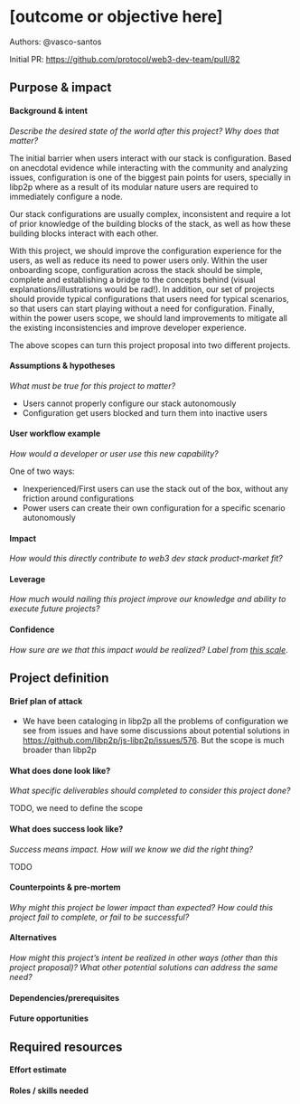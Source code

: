 # [outcome or objective here] 

Authors: @vasco-santos <!-- List authors' GitHub or other handles -->

Initial PR: https://github.com/protocol/web3-dev-team/pull/82 <!-- Reference the PR first proposing this document. Oooh, self-reference! -->

<!--
This template is for a proposal/brief/pitch for a significant project to be undertaken by a Web3 Dev project team.
The goal of project proposals is to help us decide which work to take on, which things are more valuable than other things.
-->
<!--
A proposal should contain enough detail for others to understand how this project contributes to our team’s mission of product-market fit
for our unified stack of protocols, what is included in scope of the project, where to get started if a project team were to take this on,
and any other information relevant for prioritizing this project against others.
It does not need to describe the work in much detail. Most technical design and planning would take place after a proposal is adopted.
Good project scope aims for ~3-5 engineers for 1-3 months (though feel free to suggest larger-scoped projects anyway). 
Projects do not include regular day-to-day maintenance and improvement work, e.g. on testing, tooling, validation, code clarity, refactors for future capability, etc.
-->
<!--
For ease of discussion in PRs, consider breaking lines after every sentence or long phrase.
-->

## Purpose &amp; impact 
#### Background &amp; intent
_Describe the desired state of the world after this project? Why does that matter?_
<!--
Outline the status quo, including any relevant context on the problem you’re seeing that this project should solve. Wherever possible, include pains or problems that you’ve seen users experience to help motivate why solving this problem works towards top-line objectives. 
-->

The initial barrier when users interact with our stack is configuration. Based on anecdotal evidence while interacting with the community and analyzing issues, configuration is one of the biggest pain points for users, specially in libp2p where as a result of its modular nature users are required to immediately configure a node.

Our stack configurations are usually complex, inconsistent and require a lot of prior knowledge of the building blocks of the stack, as well as how these building blocks interact with each other.

With this project, we should improve the configuration experience for the users, as well as reduce its need to power users only. Within the user onboarding scope, configuration across the stack should be simple, complete and establishing a bridge to the concepts behind (visual explanations/illustrations would be rad!). In addition, our set of projects should provide typical configurations that users need for typical scenarios, so that users can start playing without a need for configuration. Finally, within the power users scope, we should land improvements to mitigate all the existing inconsistencies and improve developer experience.

The above scopes can turn this project proposal into two different projects.

#### Assumptions &amp; hypotheses
_What must be true for this project to matter?_
<!--(bullet list)-->

- Users cannot properly configure our stack autonomously
- Configuration get users blocked and turn them into inactive users

#### User workflow example
_How would a developer or user use this new capability?_
<!--(short paragraph)-->

One of two ways:
- Inexperienced/First users can use the stack out of the box, without any friction around configurations
- Power users can create their own configuration for a specific scenario autonomously

#### Impact
_How would this directly contribute to web3 dev stack product-market fit?_

<!--
Explain how this addresses known challenges or opportunities.
What awesome potential impact/outcomes/results will we see if we nail this project?
-->

#### Leverage
_How much would nailing this project improve our knowledge and ability to execute future projects?_

<!--
Explain the opportunity or leverage point for our subsequent velocity/impact (e.g. by speeding up development, enabling more contributors, etc)
-->

#### Confidence
_How sure are we that this impact would be realized? Label from [this scale](https://medium.com/@nimay/inside-product-introduction-to-feature-priority-using-ice-impact-confidence-ease-and-gist-5180434e5b15)_.

<!--Explain why this rating-->


## Project definition
#### Brief plan of attack

<!--Briefly describe the milestones/steps/work needed for this project-->

- We have been cataloging in libp2p all the problems of configuration we see from issues and have some discussions about potential solutions in https://github.com/libp2p/js-libp2p/issues/576. But the scope is much broader than libp2p

#### What does done look like?
_What specific deliverables should completed to consider this project done?_

TODO, we need to define the scope

####  What does success look like?
_Success means impact. How will we know we did the right thing?_

TODO

<!--
Provide success criteria. These might include particular metrics, desired changes in the types of bug reports being filed, desired changes in qualitative user feedback (measured via surveys, etc), etc.
-->

#### Counterpoints &amp; pre-mortem
_Why might this project be lower impact than expected? How could this project fail to complete, or fail to be successful?_

#### Alternatives
_How might this project’s intent be realized in other ways (other than this project proposal)? What other potential solutions can address the same need?_

#### Dependencies/prerequisites
<!--List any other projects that are dependencies/prerequisites for this project that is being pitched.-->

#### Future opportunities
<!--What future projects/opportunities could this project enable?-->

## Required resources

#### Effort estimate
<!--T-shirt size rating of the size of the project. If the project might require external collaborators/teams, please note in the roles/skills section below). 
For a team of 3-5 people with the appropriate skills:
- Small, 1-2 weeks
- Medium, 3-5 weeks
- Large, 6-10 weeks
- XLarge, >10 weeks
Describe any choices and uncertainty in this scope estimate. (E.g. Uncertainty in the scope until design work is complete, low uncertainty in execution thereafter.)
-->

#### Roles / skills needed
<!--Describe the knowledge/skill-sets and team that are needed for this project (e.g. PM, docs, protocol or library expertise, design expertise, etc.). If this project could be externalized to the community or a team outside PL's direct employment, please note that here.-->

